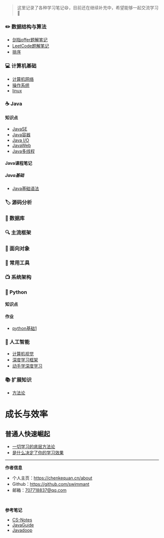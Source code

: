 > 这里记录了各种学习笔记😄，目前还在继续补充中，希望能够一起交流学习💯

### ✏️ 数据结构与算法
- [剑指offer题解笔记](剑指Offer/剑指offer.md)
- [LeetCode题解笔记](Leetcode/Leetcode题解.md)
- [排序](算法/排序.md) 

### 💻 计算机基础
- [计算机网络](计算机网络原理/计算机网络.md)
- [操作系统](操作系统/操作系统.md)
- [linux](Linux/linux.md)


### ☕️ Java
#### 知识点
- [JavaSE](Java/javase.md)
- [Java容器](Java/java容器.md)
- [Java I/O](Java/javaio.md)
- [JavaWeb](Java/javaweb.md)
- [Java多线程](Java/java多线程.md)

#### Java课程笔记
##### Java基础
- [Java基础语法](Java课程笔记/java基础/Day1/day01-java基础语法.md)
### 🏷️ 源码分析


### 💾 数据库
<!--
- [数据库系统原理](数据库系统原理)
- [SQL](sql)
- [MySQL](mysql)
-->
### 🔍 主流框架
<!--
- [Spring IoC](spring-ioc)
- [Spring AOP](spring-aop) 
-->

### 🎨 面向对象
<!--
- [设计模式](设计模式)
- [面向对象思想](面向对象思想.md)
-->

### 🔧 常用工具
<!--
- [Git](git)
- [正则表达式](正则表达式)
-->
### 📺  系统架构

### 🐍 Python
#### 知识点

#### 作业
- [python基础1](/python/homework1.md)

### 🤖 人工智能
- [计算机视觉](计算机视觉/计算机视觉.md)
- [深度学习框架](深度学习框架/深度学习框架.md)
- [动手学深度学习](/动手学深度学习/动手学深度学习.md)
### 📚 扩展知识
- [方法论](感悟/方法论.md)

# 成长与效率
## 普通人快速崛起
- [一切学习的底层方法论](成长与效率/1、一切学习的底层方法论/一切学习的底层方法论.md)
- [是什么决定了你的学习效果](成长与效率/2、是什么决定了你的学习效果/2、是什么决定了你的学习效果.md)


-----

**作者信息**
* 个人主页：https://chenkequan.cn/about
* Github：https://github.com/swimmant
* 邮箱：707718837@qq.com
<br/>

**参考笔记**
- [CS-Notes](https://github.com/CyC2018/CS-Notes)
- [JavaGuide](https://github.com/Snailclimb/JavaGuide)
- [Javadoop](https://www.javadoop.com/)
